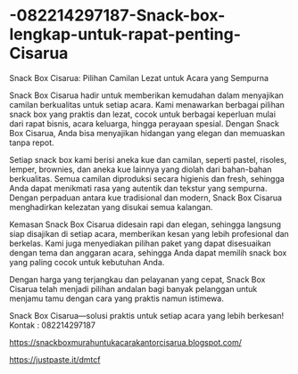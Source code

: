 # -082214297187-Snack-box-lengkap-untuk-rapat-penting-Cisarua
Snack Box Cisarua: Pilihan Camilan Lezat untuk Acara yang Sempurna

Snack Box Cisarua hadir untuk memberikan kemudahan dalam menyajikan camilan berkualitas untuk setiap acara. Kami menawarkan berbagai pilihan snack box yang praktis dan lezat, cocok untuk berbagai keperluan mulai dari rapat bisnis, acara keluarga, hingga perayaan spesial. Dengan Snack Box Cisarua, Anda bisa menyajikan hidangan yang elegan dan memuaskan tanpa repot.

Setiap snack box kami berisi aneka kue dan camilan, seperti pastel, risoles, lemper, brownies, dan aneka kue lainnya yang diolah dari bahan-bahan berkualitas. Semua camilan diproduksi secara higienis dan fresh, sehingga Anda dapat menikmati rasa yang autentik dan tekstur yang sempurna. Dengan perpaduan antara kue tradisional dan modern, Snack Box Cisarua menghadirkan kelezatan yang disukai semua kalangan.

Kemasan Snack Box Cisarua didesain rapi dan elegan, sehingga langsung siap disajikan di setiap acara, memberikan kesan yang lebih profesional dan berkelas. Kami juga menyediakan pilihan paket yang dapat disesuaikan dengan tema dan anggaran acara, sehingga Anda dapat memilih snack box yang paling cocok untuk kebutuhan Anda.

Dengan harga yang terjangkau dan pelayanan yang cepat, Snack Box Cisarua telah menjadi pilihan andalan bagi banyak pelanggan untuk menjamu tamu dengan cara yang praktis namun istimewa.

Snack Box Cisarua—solusi praktis untuk setiap acara yang lebih berkesan!
Kontak :
082214297187

https://snackboxmurahuntukacarakantorcisarua.blogspot.com/

https://justpaste.it/dmtcf
